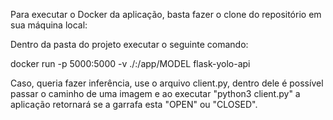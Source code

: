 Para executar o Docker da aplicação, basta fazer o clone do repositório em sua máquina local:

Dentro da pasta do projeto executar o seguinte comando:

docker run -p 5000:5000 -v ./:/app/MODEL flask-yolo-api

Caso, queria fazer inferência, use o arquivo client.py, dentro dele é possível passar o caminho de uma imagem e ao executar "python3 client.py" a aplicação retornará se a garrafa esta "OPEN" ou "CLOSED".
